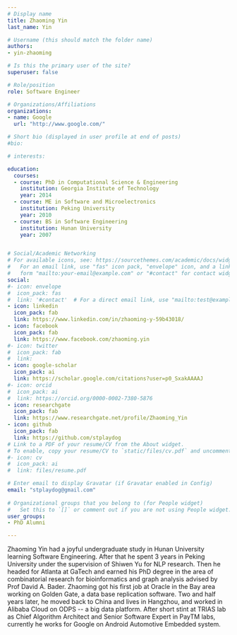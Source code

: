 ```yaml
---
# Display name
title: Zhaoming Yin
last_name: Yin

# Username (this should match the folder name)
authors:
- yin-zhaoming

# Is this the primary user of the site?
superuser: false

# Role/position
role: Software Engineer

# Organizations/Affiliations
organizations:
- name: Google
  url: "http://www.google.com/"

# Short bio (displayed in user profile at end of posts)
#bio: 

# interests:

education:
  courses:
  - course: PhD in Computational Science & Engineering
    institution: Georgia Institute of Technology
    year: 2014
  - course: ME in Software and Microelectronics
    institution: Peking University
    year: 2010
  - course: BS in Software Engineering
    institution: Hunan University
    year: 2007


# Social/Academic Networking
# For available icons, see: https://sourcethemes.com/academic/docs/widgets/#icons
#   For an email link, use "fas" icon pack, "envelope" icon, and a link in the
#   form "mailto:your-email@example.com" or "#contact" for contact widget.
social:
#- icon: envelope
#  icon_pack: fas
#  link: '#contact'  # For a direct email link, use "mailto:test@example.org".
- icon: linkedin
  icon_pack: fab
  link: https://www.linkedin.com/in/zhaoming-y-59b43018/
- icon: facebook
  icon_pack: fab
  link: https://www.facebook.com/zhaoming.yin
#- icon: twitter
#  icon_pack: fab
#  link: 
- icon: google-scholar
  icon_pack: ai
  link: https://scholar.google.com/citations?user=p0_SxakAAAAJ
#- icon: orcid
#  icon_pack: ai
#  link: https://orcid.org/0000-0002-7380-5876
- icon: researchgate
  icon_pack: fab
  link: https://www.researchgate.net/profile/Zhaoming_Yin
- icon: github
  icon_pack: fab
  link: https://github.com/stplaydog
# Link to a PDF of your resume/CV from the About widget.
# To enable, copy your resume/CV to `static/files/cv.pdf` and uncomment the lines below.  
#- icon: cv
#  icon_pack: ai
#  link: files/resume.pdf

# Enter email to display Gravatar (if Gravatar enabled in Config)
email: "stplaydog@gmail.com"
  
# Organizational groups that you belong to (for People widget)
#   Set this to `[]` or comment out if you are not using People widget.  
user_groups:
- PhD Alumni

---
```


Zhaoming Yin had a joyful undergraduate study in Hunan University
learning Software Engineering. After that he spent 3 years in Peking
University under the supervision of Shiwen Yu for NLP research. Then he
headed for Atlanta at GaTech and earned his PhD degree in the area of
combinatorial research for bioinformatics and graph analysis advised
by Prof David A. Bader. Zhaoming got his first job at Oracle in the Bay area
working on Golden Gate, a data base replication software. Two and half
years later, he moved back to China and lives in Hangzhou, and worked in
Alibaba Cloud on ODPS -- a big data platform. After short stint at
TRIAS lab as Chief Algorithm Architect and Senior Software Expert in
PayTM labs, currently he works for Google on Android Automotive Embedded
system.
